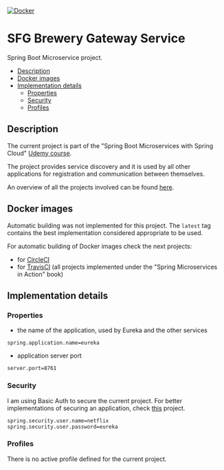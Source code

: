 [![Docker](https://img.shields.io/docker/v/mariamihai/sbm-brewery-eureka?sort=date)](https://hub.docker.com/r/mariamihai/sbm-brewery-eureka)

# SFG Brewery Gateway Service
Spring Boot Microservice project.

  - [Description](#description)
  - [Docker images](#docker-images)
  - [Implementation details](#implementation-details)
    - [Properties](#properties)
    - [Security](#security)
    - [Profiles](#profiles)

## Description
The current project is part of the "Spring Boot Microservices with Spring Cloud" [Udemy course](https://www.udemy.com/course/spring-boot-microservices-with-spring-cloud-beginner-to-guru/). 

The project provides service discovery and it is used by all other applications for registration and communication between themselves.

An overview of all the projects involved can be found [here](https://github.com/mariamihai/udemy-sbm-overview).

## Docker images
Automatic building was not implemented for this project. The `latest` tag contains the best implementation considered 
appropriate to be used.

For automatic building of Docker images check the next projects:
- for [CircleCI](https://github.com/mariamihai/CIToDockerExampleProject)
- for [TravisCI](https://github.com/mariamihai/sma-overview) (all projects implemented under the "Spring Microservices in Action" book)

## Implementation details
### Properties
- the name of the application, used by Eureka and the other services 
```
spring.application.name=eureka
```
- application server port
```
server.port=8761
```

### Security
I am using Basic Auth to secure the current project. For better implementations of securing an application, check 
[this](https://github.com/mariamihai/spring-security-amigoscode-tutorial) project.
```
spring.security.user.name=netflix
spring.security.user.password=eureka
```

### Profiles
There is no active profile defined for the current project.